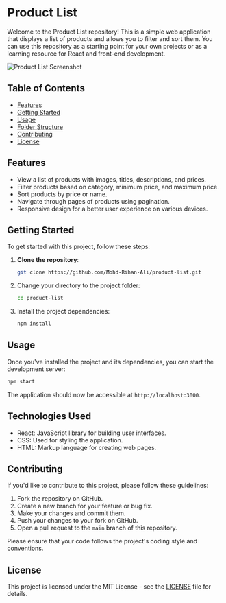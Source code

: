 # Product List

Welcome to the Product List repository! This is a simple web application that displays a list of products and allows you to filter and sort them. You can use this repository as a starting point for your own projects or as a learning resource for React and front-end development.

![Product List Screenshot](screenshot.png)

## Table of Contents
- [Features](#features)
- [Getting Started](#getting-started)
- [Usage](#usage)
- [Folder Structure](#folder-structure)
- [Contributing](#contributing)
- [License](#license)

## Features
- View a list of products with images, titles, descriptions, and prices.
- Filter products based on category, minimum price, and maximum price.
- Sort products by price or name.
- Navigate through pages of products using pagination.
- Responsive design for a better user experience on various devices.

## Getting Started
To get started with this project, follow these steps:

1. **Clone the repository**:
   ```bash
   git clone https://github.com/Mohd-Rihan-Ali/product-list.git
   ```

2. Change your directory to the project folder:

   ```bash
   cd product-list
   ```

3. Install the project dependencies:

   ```bash
   npm install
   ```

## Usage

Once you've installed the project and its dependencies, you can start the development server:

```bash
npm start
```

The application should now be accessible at `http://localhost:3000`.

## Technologies Used

- React: JavaScript library for building user interfaces.
- CSS: Used for styling the application.
- HTML: Markup language for creating web pages.

## Contributing

If you'd like to contribute to this project, please follow these guidelines:

1. Fork the repository on GitHub.
2. Create a new branch for your feature or bug fix.
3. Make your changes and commit them.
4. Push your changes to your fork on GitHub.
5. Open a pull request to the `main` branch of this repository.

Please ensure that your code follows the project's coding style and conventions.

## License

This project is licensed under the MIT License - see the [LICENSE](LICENSE) file for details.
```

